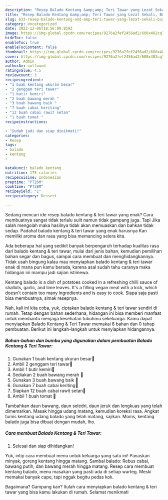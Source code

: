 ```yaml
---
description: "Resep Balado Kentang &amp;amp; Teri Tawar yang Lezat Sekali, Buat Buka Puasa}"
title: "Resep Balado Kentang &amp;amp; Teri Tawar yang Lezat Sekali, Buat Buka Puasa}"
slug: 633-resep-balado-kentang-and-amp-teri-tawar-yang-lezat-sekali-buat-buka-puasa
category: Uncategorized
date: 2022-12-06T18:56:09.859Z
image: https://img-global.cpcdn.com/recipes/9276a2fef2456ad2/680x482cq70/balado-kentang-teri-tawar-foto-resep-utama.jpg
hideToc: false
enableToc: true
enableTocContent: false
thumbnail: https://img-global.cpcdn.com/recipes/9276a2fef2456ad2/680x482cq70/balado-kentang-teri-tawar-foto-resep-utama.jpg
cover: https://img-global.cpcdn.com/recipes/9276a2fef2456ad2/680x482cq70/balado-kentang-teri-tawar-foto-resep-utama.jpg
author: Admin
authorAv: notfound
ratingvalue: 4.5
reviewcount: 3
recipeingredient:
- "1 buah kentang ukuran besar"
- "2 genggam teri tawar"
- "1 butir kemiri"
- "2 buah bawang merah "
- "3 buah bawang baik "
- "7 buah cabai keriting"
- "12 buah cabai rawit setan"
- "1 buah tomat "
recipeinstructions:

- "Sudah jadi dan siap dinikmati!"
categories:
- Resep
tags:
- balado
- kentang
- 

katakunci: balado kentang  
nutrition: 175 calories
recipecuisine: Indonesian
preptime: "PT26M"
cooktime: "PT38M"
recipeyield: "1"
recipecategory: Dessert

---
```



Sedang mencari ide resep balado kentang &amp; teri tawar yang enak? Cara membuatnya sangat tidak terlalu sulit namun tidak gampang juga. Tapi Jika salah mengolah maka hasilnya tidak akan memuaskan dan bahkan tidak sedap. Padahal balado kentang &amp; teri tawar yang enak harusnya Kan memiliki aroma dan rasa yang bisa memancing selera kita.


Ada beberapa hal yang sedikit banyak berpengaruh terhadap kualitas rasa dari balado kentang &amp; teri tawar, mulai dari jenis bahan, kemudian pemilihan bahan segar dan bagus, sampai cara membuat dan menghidangkannya. Tidak usah bingung kalau mau menyiapkan balado kentang &amp; teri tawar enak di mana pun kamu berada, karena asal sudah tahu caranya maka hidangan ini mampu jadi sajian istimewa.

Kentang balado is a dish of potatoes cooked in a refreshing chilli sauce of shallots, garlic, and lime leaves. It&#39;s a filling vegan meal with a kick, which doesn&#39;t contain too many ingredients and is easy to cook. Siapa saja pasti bisa membuatnya, simak resepnya.


Nah, kali ini kita coba, yuk, ciptakan balado kentang &amp; teri tawar sendiri di rumah. Tetap dengan bahan sederhana, hidangan ini bisa memberi manfaat untuk membantu menjaga kesehatan tubuhmu sekeluarga. Kamu dapat menyiapkan Balado Kentang &amp; Teri Tawar memakai 8 bahan dan 0 tahap pembuatan. Berikut ini langkah-langkah untuk menyiapkan hidangannya.

<!--inarticleads1-->

##### Bahan-bahan dan bumbu yang digunakan dalam pembuatan Balado Kentang &amp; Teri Tawar:

1. Gunakan 1 buah kentang ukuran besar🦋
1. Ambil 2 genggam teri tawar🦋
1. Ambil 1 butir kemiri🦋
1. Sediakan 2 buah bawang merah 🦋
1. Gunakan 3 buah bawang baik 🦋
1. Gunakan 7 buah cabai keriting🦋
1. Siapkan 12 buah cabai rawit setan🦋
1. Ambil 1 buah tomat 🦋


Tambahkan daun bawang, daun seledri, daun jeruk dan lengkuas yang telah dimemarkan. Masak hingga udang matang, kemudian koreksi rasa. Angkat tumis kentang udang balado yang telah matang, sajikan. Moms, kentang balado juga bisa dibuat dengan mudah, lho. 

<!--inarticleads2-->

##### Cara membuat Balado Kentang &amp; Teri Tawar:


1. Selesai dan siap dihidangkan!

Yuk, intip cara membuat menu untuk keluarga yang satu ini! Panaskan minyak, goreng kentang hingga matang. Sambal balado: Rebus cabai, bawang putih, dan bawang merah hingga matang. Resep cara membuat kentang balado, menu masakan yang pasti ada di setiap warteg. Meski memakai banyak cape, tapi nggak begitu pedas kok. 

Bagaimana? Gampang kan? Itulah cara menyiapkan balado kentang &amp; teri tawar yang bisa kamu lakukan di rumah. Selamat menikmati
